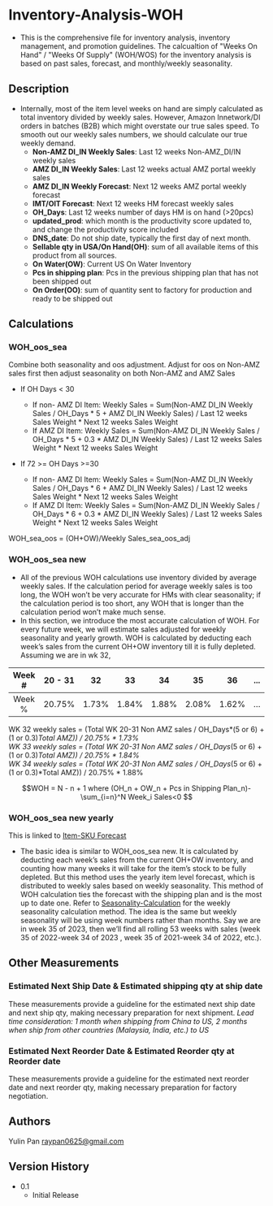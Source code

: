 # Inventory-Analysis-WOH
* This is the comprehensive file for inventory analysis, inventory management, and promotion guidelines. The calcualtion of "Weeks On Hand" / "Weeks Of Supply" (WOH/WOS) for the inventory analysis is based on past sales, forecast, and monthly/weekly seasonality.  

## Description
* Internally, most of the item level weeks on hand are simply calculated as total inventory divided by weekly sales. However, Amazon Innetwork/DI orders in batches (B2B) which might overstate our true sales speed. To smooth out our weekly sales numbers, we should calculate our true weekly demand.
   - **Non-AMZ DI_IN Weekly Sales**: Last 12 weeks Non-AMZ_DI/IN weekly sales
   - **AMZ DI_IN Weekly Sales**: Last 12 weeks actual AMZ portal weekly sales
   - **AMZ DI_IN Weekly Forecast**: Next 12 weeks AMZ portal weekly forecast
   - **IMT/OIT Forecast**: Next 12 weeks HM forecast weekly sales 
   - **OH_Days**: Last 12 weeks number of days HM is on hand (>20pcs)
   - **updated_prod**: which month is the productivity score updated to, and change the productivity score included
   - **DNS_date**: Do not ship date, typically the first day of next month.
   - **Sellable qty in USA/On Hand(OH)**: sum of all available items of this product from all sources.
   - **On Water(OW)**: Current US On Water Inventory
   - **Pcs in shipping plan**: Pcs in the previous shipping plan that has not been shipped out
   - **On Order(OO)**: sum of quantity sent to factory for production and ready to be shipped out

## Calculations

### WOH_oos_sea  
Combine both seasonality and oos adjustment. Adjust for oos on Non-AMZ sales first then adjust seasonality on both Non-AMZ and AMZ Sales
   *	If OH Days < 30
         *	If non- AMZ DI Item:
Weekly Sales = Sum(Non-AMZ DI_IN Weekly Sales / OH_Days * 5 + AMZ DI_IN Weekly Sales) / Last 12 weeks Sales Weight * Next 12 weeks Sales Weight  
         *	If AMZ DI Item:
Weekly Sales = Sum(Non-AMZ DI_IN Weekly Sales / OH_Days * 5  + 0.3 * AMZ DI_IN Weekly Sales) / Last 12 weeks Sales Weight * Next 12 weeks Sales Weight

   *	If 72 >= OH Days >=30
         *	If non- AMZ DI Item:
Weekly Sales = Sum(Non-AMZ DI_IN Weekly Sales / OH_Days * 6 + AMZ DI_IN Weekly Sales) / Last 12 weeks Sales Weight * Next 12 weeks Sales Weight
         *	If AMZ DI Item:
Weekly Sales = Sum(Non-AMZ DI_IN Weekly Sales / OH_Days * 6 + 0.3 * AMZ DI_IN Weekly Sales) / Last 12 weeks Sales Weight * Next 12 weeks Sales Weight  

WOH_sea_oos = (OH+OW)/Weekly Sales_sea_oos_adj

### WOH_oos_sea new  
* All of the previous WOH calculations use inventory divided by average weekly sales. If the calculation period for average weekly sales is too long, the WOH won’t be very accurate for HMs with clear seasonality; if the calculation period is too short, any WOH that is longer than the calculation period won’t make much sense.	
* In this section, we introduce the most accurate calculation of WOH. For every future week, we will estimate sales adjusted for weekly seasonality and yearly growth. WOH is calculated by deducting each week’s sales from the current OH+OW inventory till it is fully depleted.
Assuming we are in wk 32,

| Week # | 20 - 31    | 32    |	33	| 34 | 35 | 36 | ...
| :---:   | :---: | :---: |:---: |:---: |:---: |:---: |:---: |
| Week % | 20.75%   | 1.73%|	1.84%|	1.88%|	2.08%	|1.62%|	…

WK 32 weekly sales = (Total WK 20-31 Non AMZ sales / OH_Days*(5 or 6) + (1 or 0.3)*Total AMZ)) / 20.75% * 1.73%  
WK 33 weekly sales = (Total WK 20-31 Non AMZ sales / OH_Days*(5 or 6) + (1 or 0.3)*Total AMZ)) / 20.75% * 1.84%  
WK 34 weekly sales = (Total WK 20-31 Non AMZ sales / OH_Days*(5 or 6) + (1 or 0.3)*Total AMZ)) / 20.75% * 1.88%  

```math
WOH = N - n + 1  where (OH_n + OW_n + Pcs in Shipping Plan_n)- \sum_{i=n}^N Week_i  Sales<0   
```

### WOH_oos_sea new yearly
This is linked to [Item-SKU Forecast](https://github.com/raypan0625/Item-SKU-Forecast)

* The basic idea is similar to WOH_oos_sea new. It is calculated by deducting each week’s sales from the current OH+OW inventory, and counting how many weeks it will take for the item’s stock to be fully depleted. But this method uses the yearly item level forecast, which is distributed to weekly sales based on weekly seasonality. This method of WOH calculation ties the forecast with the shipping plan and is the most up to date one. Refer to [Seasonality-Calculation](https://github.com/raypan0625/Seasonality-Calculation) for the weekly seasonality calculation method. The idea is the same but weekly seasonality will be using week numbers rather than months. Say we are in week 35 of 2023, then we’ll find all rolling 53 weeks with sales (week 35 of 2022-week 34 of 2023 , week 35 of 2021-week 34 of 2022, etc.).

## Other Measurements
### Estimated Next Ship Date & Estimated shipping qty at ship date
These measurements provide a guideline for the estimated next ship date and next ship qty, making necessary preparation for next shipment. 
*Lead time consideration: 1 month when shipping from China to US, 2 months when ship from other countries (Malaysia, India, etc.) to US*
### Estimated Next Reorder Date & Estimated Reorder qty at Reorder date
These measurements provide a guideline for the estimated next reorder date and next reorder qty, making necessary preparation for factory negotiation.

## Authors

Yulin Pan raypan0625@gmail.com

## Version History

* 0.1
    * Initial Release
